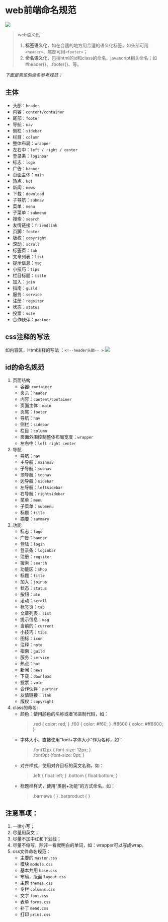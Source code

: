 # web前端命名规范
![](http://p3.pstatp.com/large/ba2000945a2fea407c2)
> web语义化：
> 1. **标签语义化**，如在合适的地方用合适的语义化标签，如头部可用`<header>`、尾部可用`<footer>`；
> 2. **命名语义化**，包括html的id和class的命名，javascript相关命名；如#header{}、.footer{}、等。

*下面是常见的命名参考规范：*

## 主体
- 头部：`header`
- 内容：`content/container`
- 尾部：`footer`
- 导航：`nav`
- 侧栏：`sidebar`
- 栏目：`column`
- 整体布局：`wrapper`
- 左右中：`left / right / center`
- 登录条：`loginbar`
- 标志：`logo`
- 广告：`banner`
- 页面主体：`main`
- 热点：`hot`
- 新闻：`news`
- 下载：`download`
- 子导航：`subnav`
- 菜单：`menu`
- 子菜单：`submenu`
- 搜索：`search`
- 友情链接：`friendlink`
- 页脚：`footer`
- 版权：`copyright`
- 滚动：`scroll`
- 标签页：`tab`
- 文章列表：`list`
- 提示信息：`msg`
- 小技巧：`tips`
- 栏目标题：`title`
- 加入：`join`
- 指南：`guild`
- 服务：`service`
- 注册：`regsiter`
- 状态：`status`
- 投票：`vote`
- 合作伙伴：`partner`

## css注释的写法
如内容区，Html注释的写法 ：`<!--header头部-- >`
![](http://p1.pstatp.com/large/bdc00029cab87400452)

## id的命名规范
1. 页面结构
    - 容器: `container`
    - 页头：`header`
    - 内容：`content/container`
    - 页面主体：`main`
    - 页尾：`footer`
    - 导航：`nav`
    - 侧栏：`sidebar`
    - 栏目：`column`
    - 页面外围控制整体布局宽度：`wrapper`
    - 左右中：`left right center`
2. 导航
    - 导航：`nav`
    - 主导航：`mainnav`
    - 子导航：`subnav`
    - 顶导航：`topnav`
    - 边导航：`sidebar`
    - 左导航：`leftsidebar`
    - 右导航：`rightsidebar`
    - 菜单：`menu`
    - 子菜单：`submenu`
    - 标题：`title`
    - 摘要：`summary`
3. 功能
    - 标志：`logo`
    - 广告：`banner`
    - 登陆：`login`
    - 登录条：`loginbar`
    - 注册：`regsiter`
    - 搜索：`search`
    - 功能区：`shop`
    - 标题：`title`
    - 加入：`joinus`
    - 状态：`status`
    - 按钮：`btn`
    - 滚动：`scroll`
    - 标签页：`tab`
    - 文章列表：`list`
    - 提示信息：`msg`
    - 当前的：`current`
    - 小技巧：`tips`
    - 图标：`icon`
    - 注释：`note`
    - 指南：`guild`
    - 服务：`service`
    - 热点：`hot`
    - 新闻：`news`
    - 下载：`download`
    - 投票：`vote`
    - 合作伙伴：`partner`
    - 友情链接：`link`
    - 版权：`copyright`
4. class的命名:
    - 颜色：使用颜色的名称或者16进制代码，如：
        > .red { color: red; } 
        > .f60 { color: #f60; } 
        > .ff8600 { color: #ff8600; }
    - 字体大小，直接使用“font+字体大小”作为名称，如：
        > .font12px { font-size: 12px; }    
        > .font9pt {font-size: 9pt; }
    - 对齐样式，使用对齐目标的英文名称，如：
        > .left { float:left; } 
        > .bottom { float:bottom; }
    - 标题栏样式，使用“类别+功能”的方式命名，如：
        > .barnews { } 
        > .barproduct { }

## 注意事项：
1. 一律小写；
2. 尽量用英文；
3. 尽量不加中杠和下划线；
4. 尽量不缩写，除非一看就明白的单词，如：wrapper可以写成wrap。
5. css文件命名规范：
    - 主要的 `master.css`
    - 模块 `module.css`
    - 基本共用 `base.css`
    - 布局，版面 `layout.css`
    - 主题 `themes.css`
    - 专栏 `columns.css`
    - 文字 `font.css`
    - 表单 `forms.css`
    - 补丁 `mend.css`
    - 打印 `print.css`